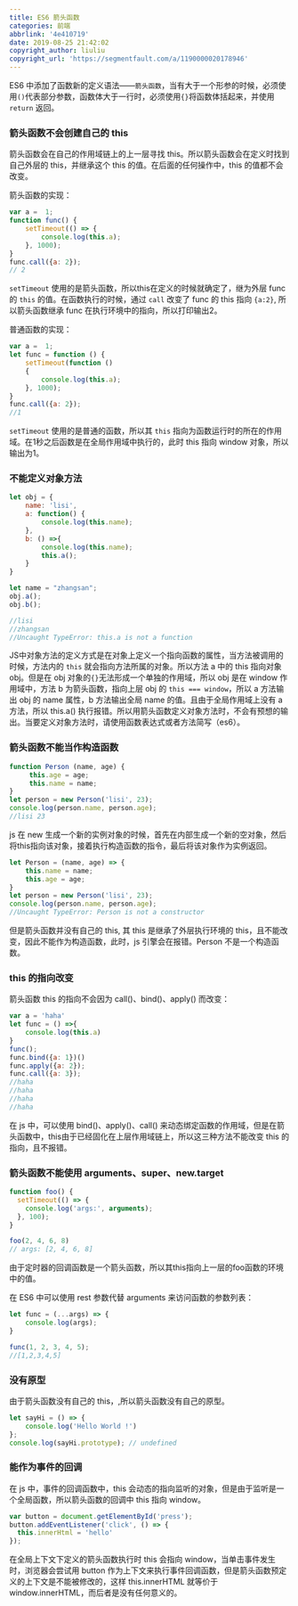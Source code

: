 ```yaml
---
title: ES6 箭头函数
categories: 前端
abbrlink: '4e410719'
date: 2019-08-25 21:42:02
copyright_author: liuliu
copyright_url: 'https://segmentfault.com/a/1190000020178946'
---
```


ES6 中添加了函数新的定义语法——`箭头函数`，当有大于一个形参的时候，必须使用`()`代表部分参数，函数体大于一行时，必须使用`{}`将函数体括起来，并使用 `return` 返回。

### 箭头函数不会创建自己的 this

箭头函数会在自己的作用域链上的上一层寻找 this。所以箭头函数会在定义时找到自己外层的 this，并继承这个 this 的值。在后面的任何操作中，this 的值都不会改变。

箭头函数的实现：

```javascript
var a =  1;
function func() {
    setTimeout(() => {
        console.log(this.a);
    }, 1000);
}
func.call({a: 2});
// 2
```

`setTimeout` 使用的是箭头函数，所以this在定义的时候就确定了，继为外层 func 的 `this` 的值。在函数执行的时候，通过 `call` 改变了 func 的 this 指向 `{a:2}`, 所以箭头函数继承 func 在执行环境中的指向，所以打印输出2。

普通函数的实现：

```javascript
var a =  1;
let func = function () {
    setTimeout(function () 
    {
        console.log(this.a);
    }, 1000);
}
func.call({a: 2});
//1
```
`setTimeout` 使用的是普通的函数，所以其 `this` 指向为函数运行时的所在的作用域。在1秒之后函数是在全局作用域中执行的，此时 this 指向 window 对象，所以输出为1。

### 不能定义对象方法

```javascript 
let obj = {
    name: 'lisi',
    a: function() {
        console.log(this.name);
    },
    b: () =>{
        console.log(this.name);
        this.a();
    }
}

let name = "zhangsan";
obj.a();
obj.b();

//lisi
//zhangsan
//Uncaught TypeError: this.a is not a function
```

JS中对象方法的定义方式是在对象上定义一个指向函数的属性，当方法被调用的时候，方法内的 `this` 就会指向方法所属的对象。所以方法 a 中的 this 指向对象obj。但是在 obj 对象的`{}`无法形成一个单独的作用域，所以 obj 是在 window 作用域中，方法 b 为箭头函数，指向上层 obj 的 `this === window`，所以 a 方法输出 obj 的 name 属性，b 方法输出全局 name 的值。且由于全局作用域上没有 a 方法，所以 this.a() 执行报错。所以用箭头函数定义对象方法时，不会有预想的输出。当要定义对象方法时，请使用函数表达式或者方法简写（es6）。

### 箭头函数不能当作构造函数 


```javascript
function Person (name, age) {
     this.age = age;
     this.name = name;
}
let person = new Person('lisi', 23);
console.log(person.name, person.age);
//lisi 23
```
js 在 new 生成一个新的实例对象的时候，首先在内部生成一个新的空对象，然后将this指向该对象，接着执行构造函数的指令，最后将该对象作为实例返回。

```javascript
let Person = (name, age) => {
    this.name = name;
    this.age = age;
}
let person = new Person('lisi', 23);
console.log(person.name, person.age);
//Uncaught TypeError: Person is not a constructor
```

但是箭头函数并没有自己的 this, 其 this 是继承了外层执行环境的 this，且不能改变，因此不能作为构造函数，此时，js 引擎会在报错。Person 不是一个构造函数。

### this 的指向改变

箭头函数 this 的指向不会因为 call()、bind()、apply() 而改变：

```javascript
var a = 'haha'
let func = () =>{
    console.log(this.a)
}
func();
func.bind({a: 1})()
func.apply({a: 2});
func.call({a: 3});
//haha
//haha
//haha
//haha
```

在 js 中，可以使用 bind()、apply()、call() 来动态绑定函数的作用域，但是在箭头函数中，this由于已经固化在上层作用域链上，所以这三种方法不能改变 this 的指向，且不报错。

### 箭头函数不能使用 arguments、super、new.target 

```javascript
function foo() {
  setTimeout(() => {
    console.log('args:', arguments);
  }, 100);
}

foo(2, 4, 6, 8)
// args: [2, 4, 6, 8]
```

由于定时器的回调函数是一个箭头函数，所以其this指向上一层的foo函数的环境中的值。

在 ES6 中可以使用 rest 参数代替 arguments 来访问函数的参数列表：

```javascript
let func = (...args) => {
    console.log(args);
}

func(1, 2, 3, 4, 5);
//[1,2,3,4,5]
```

### 没有原型

由于箭头函数没有自己的 this，,所以箭头函数没有自己的原型。

```javascript
let sayHi = () => {
    console.log('Hello World !')
};
console.log(sayHi.prototype); // undefined
```

### 能作为事件的回调 

在 js 中，事件的回调函数中，this 会动态的指向监听的对象，但是由于监听是一个全局函数，所以箭头函数的回调中 this 指向 window。

```javascript
var button = document.getElementById('press');
button.addEventListener('click', () => {
  this.innerHtml = 'hello'
});
```

在全局上下文下定义的箭头函数执行时 this 会指向 window，当单击事件发生时，浏览器会尝试用 button 作为上下文来执行事件回调函数，但是箭头函数预定义的上下文是不能被修改的，这样 this.innerHTML 就等价于 window.innerHTML，而后者是没有任何意义的。
